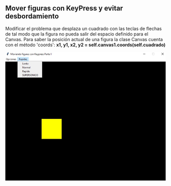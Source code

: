 ## Mover figuras con KeyPress y evitar desbordamiento
Modificar el problema que desplaza un cuadrado con las teclas de flechas de tal modo que la figura no pueda salir del espacio definido para el Canvas.
Para saber la posición actual de una figura la clase Canvas cuenta con el método 'coords':
**x1, y1, x2, y2 = self.canvas1.coords(self.cuadrado)**

![imagen-objeto2](76_2.jpg)
